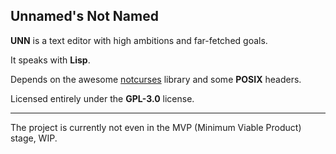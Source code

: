 ## Unnamed's Not Named

**UNN** is a text editor with high ambitions and far-fetched goals.

It speaks with **Lisp**.

Depends on the awesome [notcurses](https://github.com/dankamongmen/notcurses) library and some **POSIX** headers.

Licensed entirely under the **GPL-3.0** license.

---

The project is currently not even in the MVP (Minimum Viable Product) stage, WIP.